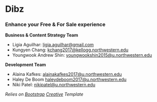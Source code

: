 # Dibz
### Enhance your Free & For Sale experience

**Business & Content Strategy Team**

- Ligia Aguilhar: ligia.aguilhar@gmail.com
- Kungyen Chang: kchang2017@kellogg.northwestern.edu
- Youngwook Andrew Shin: youngwookshin2015@u.northwestern.edu

**Development Team**

- Alaina Kafkes: alainakafkes2017@u.northwestern.edu
- Haley De Boom haleydeboom2017@u.northwestern.edu
- Niki Patel: nikipatel@u.northwestern.edu

*Relies on [Bootstrap](http://startbootstrap.com/) [Creative](http://startbootstrap.com/template-overviews/creative/) Template*
